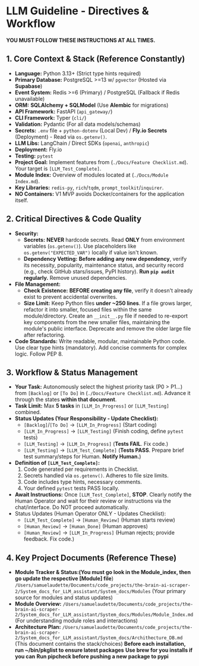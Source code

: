 # LLM Guideline - Directives & Workflow 

**YOU MUST FOLLOW THESE INSTRUCTIONS AT ALL TIMES.**

## 1. Core Context & Stack (Reference Constantly)

-   **Language:** Python 3.13+ (Strict type hints required)
-   **Primary Database:** PostgreSQL >=13 w/ `pgvector` (Hosted via **Supabase**)
-   **Event System:** Redis >=6 (Primary) / PostgreSQL (Fallback if Redis unavailable)
-   **ORM:** **SQLAlchemy + SQLModel** (Use **Alembic** for migrations)
-   **API Framework:** FastAPI (`api_gateway/`)
-   **CLI Framework:** Typer (`cli/`)
-   **Validation:** Pydantic (For all data models/schemas)
-   **Secrets:** `.env` file + `python-dotenv` (Local Dev) / **Fly.io Secrets** (Deployment) - Read via `os.getenv()`.
-   **LLM Libs:** LangChain / Direct SDKs (`openai`, `anthropic`)
-   **Deployment:** Fly.io
-   **Testing:** `pytest`
-   **Project Goal:** Implement features from (`./Docs/Feature Checklist.md`). Your target is `[LLM_Test_Complete]`.
-   **Module Index:** Overview of modules located at (`./Docs/Module Index.md`).
-   **Key Libraries:** `redis-py`, `rich`/`tqdm`, `prompt_toolkit`/`inquirer`.
-   **NO Containers:** V1 MVP avoids Docker/containers for the application itself.

## 2. Critical Directives & Code Quality

-   **Security:**
    -   **Secrets:** **NEVER** hardcode secrets. Read **ONLY** from environment variables (`os.getenv()`). Use placeholders like `os.getenv("EXPECTED_VAR")` locally if value isn't known.
    -   **Dependency Vetting:** **Before adding any new dependency**, verify its necessity, popularity, maintenance status, and security record (e.g., check GitHub stars/issues, PyPI history). **Run `pip audit` regularly.** Remove unused dependencies.
-   **File Management:**
    -   **Check Existence:** **BEFORE creating any file**, verify it doesn't already exist to prevent accidental overwrites.
    -   **Size Limit:** Keep Python files **under ~250 lines**. If a file grows larger, refactor it into smaller, focused files within the same module/directory. Create an `__init__.py` file if needed to re-export key components from the new smaller files, maintaining the module's public interface. Deprecate and remove the older large file after refactoring.
-   **Code Standards:** Write readable, modular, maintainable Python code. Use clear type hints (mandatory). Add concise comments for complex logic. Follow PEP 8.

## 3. Workflow & Status Management

-   **Your Task:** Autonomously select the highest priority task (P0 > P1...) from `[Backlog]` or `[To Do]` in (`./Docs/Feature Checklist.md`). Advance it through the states **within that document**.
-   **Task Limit:** Max **5 tasks** in `[LLM_In_Progress]` or `[LLM_Testing]` combined.
-   **Status Updates (Your Responsibility - Update Checklist):**
    -   `[Backlog]`/`[To Do]` -> `[LLM_In_Progress]` (Start coding)
    -   `[LLM_In_Progress]` -> `[LLM_Testing]` (Finish coding, define `pytest` tests)
    -   `[LLM_Testing]` -> `[LLM_In_Progress]` (**Tests FAIL**. Fix code.)
    -   `[LLM_Testing]` -> `[LLM_Test_Complete]` (**Tests PASS**. Prepare brief test summary/steps for Human. **Notify Human.**)
-   **Definition of `[LLM_Test_Complete]`:**
    1.  Code generated per requirements in Checklist.
    2.  Secrets handled via `os.getenv()`. Adheres to file size limits.
    3.  Code includes type hints, necessary comments.
    4.  Your defined `pytest` tests PASS locally.
-   **Await Instructions:** Once `[LLM_Test_Complete]`, **STOP**. Clearly notify the Human Operator and wait for their review or instructions via the chat/interface. Do NOT proceed automatically.
-   Status Updates (Human Operator ONLY - Updates Checklist):
    -   `[LLM_Test_Complete]` -> `[Human_Review]` (Human starts review)
    -   `[Human_Review]` -> `[Human_Done]` (Human approves)
    -   `[Human_Review]` -> `[LLM_In_Progress]` (Human rejects; provide feedback. Fix code.)

## 4. Key Project Documents (Reference These)

-   **Module Tracker & Status:(You must go look in the Module_index, then go update the respective [Module] file**) `/Users/samuelaudette/Documents/code_projects/the-brain-ai-scraper-2/System_docs_for_LLM_assistant/System_docs/Modules` (Your primary source for modules and status updates)
-   **Module Overview:** `/Users/samuelaudette/Documents/code_projects/the-brain-ai-scraper-2/System_docs_for_LLM_assistant/System_docs/Modules/Module_Index.md` (For understanding module roles and interactions)
-   **Architecture Plan:** `/Users/samuelaudette/Documents/code_projects/the-brain-ai-scraper-2/System_docs_for_LLM_assistant/System_docs/Archithecture_DB.md` (This document contains the stack/choices)
**Before each installation, run ~/bin/pkglist to ensure latest packages**
**Use brew for you installs if you can**
**Run pipcheck before pushing a new package to pypi**